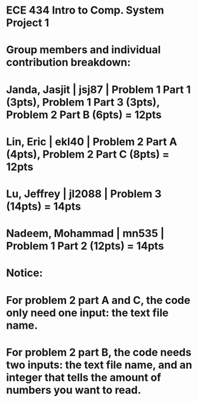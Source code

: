 # ECE 434 Intro to Comp. System Project 1

# Group members and individual contribution breakdown:
# Janda, Jasjit     |  jsj87   |  Problem 1 Part 1 (3pts), Problem 1 Part 3 (3pts), Problem 2 Part B (6pts) = 12pts
# Lin, Eric         |  ekl40   |  Problem 2 Part A (4pts), Problem 2 Part C (8pts) = 12pts
# Lu, Jeffrey       |  jl2088  |  Problem 3 (14pts) = 14pts
# Nadeem, Mohammad  |  mn535   |  Problem 1 Part 2 (12pts) = 14pts

# Notice:
# For problem 2 part A and C, the code only need one input: the text file name.
# For problem 2 part B, the code needs two inputs: the text file name, and an integer that tells the amount of numbers you want to read.

